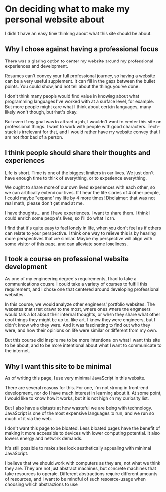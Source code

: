 
# On deciding what to make my personal website about

I didn't have an easy time thinking about what this site should be about.

## Why I chose against having a professional focus

There was a glaring option to center my website around my professional experiences and development.

Resumes can't convey your full professional journey, so having a website can be a very useful supplement. It can fill in the gaps between the bullet points. You could show, and not tell about the things you've done.

I don't think many people would find value in knowing about what programming languages I've worked with at a surface level, for example. But more people might care what I think about certain languages, many likely won't though, but that's okay.

But even if my goal was to attract a job, I wouldn't want to center this site on professional things. I want to work with people with good characters. Tech-stack is irrelevant for that, and I would rather have my website convey that I am not *that* bad of a person.

## I think people should share their thoughts and experiences

Life is short. Time is one of the biggest limiters in our lives. We just don't have enough time to think of everything, or to experience everything.

We ought to share more of our own lived experiences with each other, so we can artifically extend our lives. If I hear the life stories of 4 other people, I could maybe "expand" my life by 4 more times! Disclaimer: that was not real math, please don't get mad at me.

I have thoughts... and I have experiences. I want to share them. I think I could enrich some people's lives, so I'll do what I can.

I find that it's quite easy to feel lonely in life, when you don't feel as if others can relate to your perspective. I think one way to relieve this is by hearing more perspectives that are similar. Maybe my perspective will align with some visitor of this page, and can alleviate some loneliness.

## I took a course on professional website development

As one of my engineering degree's requirements, I had to take a communications cousre. I could take a variety of courses to fulfill this requirement, and I chose one that centered around developing professional websites.

In this course, we would analyze other engineers' portfolio websites. The websites that I felt drawn to the most, where ones where the engineers would talk a lot about their internal thoughts, or when they share what other cool things they might be up to, like art. I knew they were engineers, but I didn't know who they were. And it was fascinating to find out who they were, and how their opinions on life were similar or different from my own.

But this course did inspire me to be more intentional on what I want this site to be about, and to be more intentional about what I want to communicate to the internet.

## Why I want this site to be minimal

As of writing this page, I use very minimal JavaScript in this website.

There are several reasons for this. For one, I'm not strong in front-end development, nor do I have much interest in learning about it. At some point, I would like to know how it works, but it is not high on my curiosity list.

But I also have a distaste at how wasteful we are being with technology. JavaScript is one of the most expensive languages to run, and we run so much of it via the web.

I don't want this page to be bloated. Less bloated pages have the benefit of making it more accessible to devices with lower computing potential. It also lowers energy and network demands.

It's still possible to make sites look aesthetically appealing with minimal JavaScript.

I believe that we should work with computers as they are, not what we think they are. They are not just abstract machines, but concrete machines that take resources to operate. Different abstractions require different amounts of resources, and I want to be mindful of such resource-usage when choosing which abstractions to use